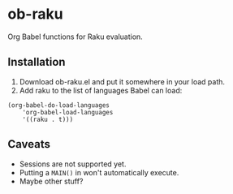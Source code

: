 # ob-raku

Org Babel functions for Raku evaluation.

## Installation

1. Download ob-raku.el and put it somewhere in your load path.
2. Add raku to the list of languages Babel can load:
```emacs-lisp
(org-babel-do-load-languages
	'org-babel-load-languages
	'((raku . t)))
```

## Caveats

* Sessions are not supported yet.
* Putting a `MAIN()` in won't automatically execute.
* Maybe other stuff?
